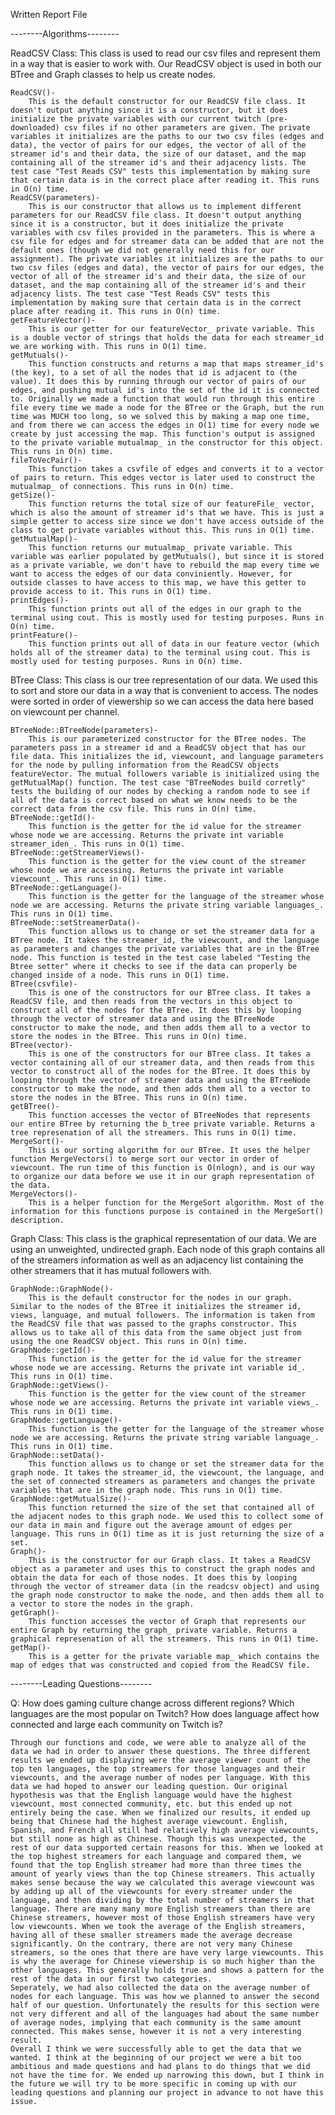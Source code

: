 Written Report File

--------Algorithms--------

ReadCSV Class:
    This class is used to read our csv files and represent them in a way that is easier to work with. Our ReadCSV object is used in both our BTree and Graph classes to help us create nodes.

    ReadCSV()-
        This is the default constructor for our ReadCSV file class. It doesn't output anything since it is a constructor, but it does initialize the private variables with our current twitch (pre-downloaded) csv files if no other parameters are given. The private variables it initializes are the paths to our two csv files (edges and data), the vector of pairs for our edges, the vector of all of the streamer id's and their data, the size of our dataset, and the map containing all of the streamer id's and their adjacency lists. The test case "Test Reads CSV" tests this implementation by making sure that certain data is in the correct place after reading it. This runs in O(n) time.
    ReadCSV(parameters)-
        This is our constructor that allows us to implement different parameters for our ReadCSV file class. It doesn't output anything since it is a constructor, but it does initialize the private variables with csv files provided in the parameters. This is where a csv file for edges and for streamer data can be added that are not the default ones (though we did not generally need this for our assignment). The private variables it initializes are the paths to our two csv files (edges and data), the vector of pairs for our edges, the vector of all of the streamer id's and their data, the size of our dataset, and the map containing all of the streamer id's and their adjacency lists. The test case "Test Reads CSV" tests this implementation by making sure that certain data is in the correct place after reading it. This runs in O(n) time.
    getFeatureVector()-
        This is our getter for our featureVector_ private variable. This is a double vector of strings that holds the data for each streamer_id we are working with. This runs in O(1) time.
    getMutuals()-
        This function constructs and returns a map that maps streamer_id's (the key), to a set of all the nodes that id is adjacent to (the value). It does this by running through our vector of pairs of our edges, and pushing mutual id's into the set of the id it is connected to. Originally we made a function that would run through this entire file every time we made a node for the BTree or the Graph, but the run time was MUCH too long, so we solved this by making a map one time, and from there we can access the edges in O(1) time for every node we create by just accessing the map. This function's output is assigned to the private variable mutualmap_ in the constructor for this object. This runs in O(n) time.
    fileToVecPair()-
        This function takes a csvfile of edges and converts it to a vector of pairs to return. This edges vector is later used to construct the mutualmap_ of connections. This runs in O(n) time.
    getSize()-
        This function returns the total size of our featureFile_ vector, which is also the amount of streamer id's that we have. This is just a simple getter to access size since we don't have access outside of the class to get private variables without this. This runs in O(1) time.
    getMutualMap()-
        This function returns our mutualmap_ private variable. This variable was earlier populated by getMutuals(), but since it is stored as a private variable, we don't have to rebuild the map every time we want to access the edges of our data conviniently. However, for outside classes to have access to this map, we have this getter to provide access to it. This runs in O(1) time.
    printEdges()-
        This function prints out all of the edges in our graph to the terminal using cout. This is mostly used for testing purposes. Runs in O(n) time.
    printFeature()-
        This function prints out all of data in our feature vector (which holds all of the streamer data) to the terminal using cout. This is mostly used for testing purposes. Runs in O(n) time.

BTree Class:
    This class is our tree representation of our data. We used this to sort and store our data in a way that is convenient to access. The nodes were sorted in order of viewership so we can access the data here based on viewcount per channel.

    BTreeNode::BTreeNode(parameters)-
        This is our parameterized constructor for the BTree nodes. The parameters pass in a streamer id and a ReadCSV object that has our file data. This initializes the id, viewcount, and language parameters for the node by pulling information from the ReadCSV objects featureVector. The mutual followers variable is initialized using the getMutualMap() function. The test case "BTreeNodes build corretly" tests the building of our nodes by checking a random node to see if all of the data is correct based on what we know needs to be the correct data from the csv file. This runs in O(n) time.
    BTreeNode::getId()-
        This function is the getter for the id value for the streamer whose node we are accessing. Returns the private int variable streamer_iden_. This runs in O(1) time.
    BTreeNode::getStreamerViews()-
        This function is the getter for the view count of the streamer whose node we are accessing. Returns the private int variable viewcount_. This runs in O(1) time.
    BTreeNode::getLanguage()-
        This function is the getter for the language of the streamer whose node we are accessing. Returns the private string variable languages_. This runs in O(1) time.
    BTreeNode::setStreamerData()-
        This function allows us to change or set the streamer data for a BTree node. It takes the streamer_id, the viewcount, and the language as parameters and changes the private variables that are in the BTree node. This function is tested in the test case labeled "Testing the Btree setter" where it checks to see if the data can properly be changed inside of a node. This runs in O(1) time.
    BTree(csvfile)-
        This is one of the constructors for our BTree class. It takes a ReadCSV file, and then reads from the vectors in this object to construct all of the nodes for the BTree. It does this by looping through the vector of streamer data and using the BTreeNode constructor to make the node, and then adds them all to a vector to store the nodes in the BTree. This runs in O(n) time.
    BTree(vector)-
        This is one of the constructors for our BTree class. It takes a vector containing all of our streamer data, and then reads from this vector to construct all of the nodes for the BTree. It does this by looping through the vector of streamer data and using the BTreeNode constructor to make the node, and then adds them all to a vector to store the nodes in the BTree. This runs in O(n) time.
    getBTree()-
        This function accesses the vector of BTreeNodes that represents our entire BTree by returning the b_tree private variable. Returns a tree represenation of all the streamers. This runs in O(1) time.
    MergeSort()-
        This is our sorting algorithm for our BTree. It uses the helper function MergeVectors() to merge sort our vector in order of viewcount. The run time of this function is O(nlogn), and is our way to organize our data before we use it in our graph representation of the data. 
    MergeVectors()-
        This is a helper function for the MergeSort algorithm. Most of the information for this functions purpose is contained in the MergeSort() description.

Graph Class:
    This class is the graphical representation of our data. We are using an unweighted, undirected graph. Each node of this graph contains all of the streamers information as well as an adjacency list containing the other streamers that it has mutual followers with.

    GraphNode::GraphNode()-
        This is the default constructor for the nodes in our graph. Similar to the nodes of the BTree it initializes the streamer id, views, language, and mutual followers. The information is taken from the ReadCSV file that was passed to the graphs constructor. This allows us to take all of this data from the same object just from using the one ReadCSV object. This runs in O(n) time.
    GraphNode::getId()-
        This function is the getter for the id value for the streamer whose node we are accessing. Returns the private int variable id_. This runs in O(1) time.
    GraphNode::getViews()-
        This function is the getter for the view count of the streamer whose node we are accessing. Returns the private int variable views_. This runs in O(1) time.
    GraphNode::getLanguage()-
        This function is the getter for the language of the streamer whose node we are accessing. Returns the private string variable language_. This runs in O(1) time.
    GraphNode::setData()-
        This function allows us to change or set the streamer data for the graph node. It takes the streamer_id, the viewcount, the language, and the set of connected streamers as parameters and changes the private variables that are in the graph node. This runs in O(1) time.
    GraphNode::getMutualSize()-
        This function returned the size of the set that contained all of the adjacent nodes to this graph node. We used this to collect some of our data in main and figure out the average amount of edges per language. This runs in O(1) time as it is just returning the size of a set.
    Graph()-
        This is the constructor for our Graph class. It takes a ReadCSV object as a parameter and uses this to construct the graph nodes and obtain the data for each of those nodes. It does this by looping through the vector of streamer data (in the readcsv object) and using the graph node constructor to make the node, and then adds them all to a vector to store the nodes in the graph.
    getGraph()-
        This function accesses the vector of Graph that represents our entire Graph by returning the graph_ private variable. Returns a graphical represenation of all the streamers. This runs in O(1) time.
    getMap()-
        This is a getter for the private variable map_ which contains the map of edges that was constructed and copied from the ReadCSV file.


--------Leading Questions--------

Q: How does gaming culture change across different regions? Which languages are the most popular on Twitch? How does language affect how connected and large each community on Twitch is?

    Through our functions and code, we were able to analyze all of the data we had in order to answer these questions. The three different results we ended up displaying were the average viewer count of the top ten languages, the top streamers for those languages and their viewcounts, and the average number of nodes per language. With this data we had hoped to answer our leading question. Our original hypothesis was that the English language would have the highest viewcount, most connected community, etc. but this ended up not entirely being the case. When we finalized our results, it ended up being that Chinese had the highest average viewcount. English, Spanish, and French all still had relatively high average viewcounts, but still none as high as Chinese. Though this was unexpected, the rest of our data supported certain reasons for this. When we looked at the top highest streamers for each language and compared them, we found that the top English streamer had more than three times the amount of yearly views than the top Chinese streamers. This actually makes sense because the way we calculated this average viewcount was by adding up all of the viewcounts for every streamer under the language, and then dividing by the total number of streamers in that language. There are many many more English streamers than there are Chinese streamers, however most of those English streamers have very low viewcounts. When we took the average of the English streamers, having all of these smaller streamers made the average decrease significantly. On the contrary, there are not very many Chinese streamers, so the ones that there are have very large viewcounts. This is why the average for Chinese viewership is so much higher than the other languages. This generally holds true and shows a pattern for the rest of the data in our first two categories. 
    Seperately, we had also collected the data on the average number of nodes for each language. This was how we planned to answer the second half of our question. Unfortunately the results for this section were not very different and all of the languages had about the same number of average nodes, implying that each community is the same amount connected. This makes sense, however it is not a very interesting result. 
    Overall I think we were successfully able to get the data that we wanted. I think at the beginning of our project we were a bit too ambitious and made questions and had plans to do things that we did not have the time for. We ended up narrowing this down, but I think in the future we will try to be more specific in coming up with our leading questions and planning our project in advance to not have this issue.